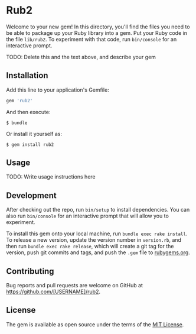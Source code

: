 # Rub2

Welcome to your new gem! In this directory, you'll find the files you need to be able to package up your Ruby library into a gem. Put your Ruby code in the file `lib/rub2`. To experiment with that code, run `bin/console` for an interactive prompt.

TODO: Delete this and the text above, and describe your gem

## Installation

Add this line to your application's Gemfile:

```ruby
gem 'rub2'
```

And then execute:

    $ bundle

Or install it yourself as:

    $ gem install rub2

## Usage

TODO: Write usage instructions here

## Development

After checking out the repo, run `bin/setup` to install dependencies. You can also run `bin/console` for an interactive prompt that will allow you to experiment.

To install this gem onto your local machine, run `bundle exec rake install`. To release a new version, update the version number in `version.rb`, and then run `bundle exec rake release`, which will create a git tag for the version, push git commits and tags, and push the `.gem` file to [rubygems.org](https://rubygems.org).

## Contributing

Bug reports and pull requests are welcome on GitHub at https://github.com/[USERNAME]/rub2.

## License

The gem is available as open source under the terms of the [MIT License](https://opensource.org/licenses/MIT).
